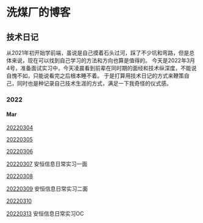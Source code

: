 # 洗煤厂的博客



## 技术日记
  从2021年初开始学前端，虽说是自己摸着石头过河，踩了不少坑和弯路，但是总体来说，现在可以找到自己学习的方法和方向也算是值得的。
今天是2022年3月4号，准备面试实习中，今天凌晨看到前辈在同时期的面经和技术纵深度，不能说自愧不如，只能说看完之后根本睡不着。
于是打算用技术日记的方式来鞭策自己，同时也是种记录自己技术生涯的方式，满足一下我奇怪的仪式感。

### 2022
#### Mar

[20220304](https://github.com/4may-mcx/Blog/issues/1)

[20220305](https://github.com/4may-mcx/Blog/issues/2)

[20220306](https://github.com/4may-mcx/Blog/issues/3)

[20220307](https://github.com/4may-mcx/Blog/issues/4)    安恒信息日常实习一面

[20220308](https://github.com/4may-mcx/Blog/issues/5)

[20220309](https://github.com/4may-mcx/Blog/issues/6)    安恒信息日常实习二面

[20220310](https://github.com/4may-mcx/Blog/issues/7)

[20220313](https://github.com/4may-mcx/Blog/issues/8)    安恒信息日常实习OC
